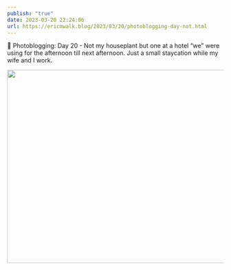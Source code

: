 ```yaml
---
publish: "true"
date: 2023-03-20 22:24:06
url: https://ericmwalk.blog/2023/03/20/photoblogging-day-not.html
---
```

📸 Photoblogging: Day 20 - Not my houseplant but one at a hotel “we” were using for the afternoon till next afternoon. Just a small staycation while my wife and I work.


<img src="uploads/2023/7a96f09fc3.jpg" width="600" height="450" alt="">